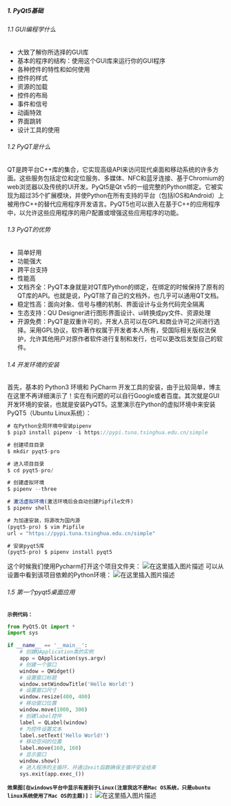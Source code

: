##### 1. PyQt5基础
###### 1.1 GUI编程学什么
- 大致了解你所选择的GUI库
- 基本的程序的结构：使用这个GUI库来运行你的GUI程序
- 各种控件的特性和如何使用
- 控件的样式
- 资源的加载
- 控件的布局
- 事件和信号
- 动画特效
- 界面跳转
- 设计工具的使用
###### 1.2 PyQT是什么
QT是跨平台C++库的集合，它实现高级API来访问现代桌面和移动系统的许多方面。这些服务包括定位和定位服务、多媒体、NFC和蓝牙连接、基于Chromium的web浏览器以及传统的UI开发。PyQt5是Qt v5的一组完整的Python绑定。它被实现为超过35个扩展模块，并使Python在所有支持的平台（包括IOS和Android）上被用作C++的替代应用程序开发语言。PyQT5也可以嵌入在基于C++的应用程序中，以允许这些应用程序的用户配置或增强这些应用程序的功能。
###### 1.3 PyQT的优势
- 简单好用
- 功能强大
- 跨平台支持
- 性能高
- 文档齐全：PyQT本身就是对QT库Python的绑定，在绑定的时候保持了原有的QT库的API。也就是说，PyQT除了自己的文档外，也几乎可以通用QT文档。
- 稳定性高：面向对象、信号与槽的机制、界面设计与业务代码完全隔离
- 生态支持：QU Designer进行图形界面设计、ui转换成py文件、资源处理
- 开源免费：PyQT是双重许可的，开发人员可以在GPL和商业许可之间进行选择。采用GPL协议，软件著作权属于开发者本人所有，受国际相关版权法保护，允许其他用户对原作者软件进行复制和发行，也可以更改后发型自己的软件。
###### 1.4 开发环境的安装
首先，基本的 Python3 环境和 PyCharm 开发工具的安装，由于比较简单，博主在这里不再详细演示了！实在有问题的可以自行Google或者百度。其次就是GUI开发环境的安装，也就是安装PyQT5。这里演示在Python的虚拟环境中来安装PyQT5（Ubuntu Linux系统）：
```js
# 在Python全局环境中安装pipenv
$ pip3 install pipenv -i https://pypi.tuna.tsinghua.edu.cn/simple

# 创建项目目录
$ mkdir pyqt5-pro

# 进入项目目录
$ cd pyqt5-pro/

# 创建虚拟环境
$ pipenv --three

# 激活虚拟环境(激活环境后会自动创建Pipfile文件)
$ pipenv shell

# 为加速安装，将源改为国内源
(pyqt5-pro) $ vim Pipfile
url = "https://pypi.tuna.tsinghua.edu.cn/simple"

# 安装pyqt5库
(pyqt5-pro) $ pipenv install pyqt5
```
这个时候我们使用Pycharm打开这个项目文件夹：
![在这里插入图片描述](https://img-blog.csdnimg.cn/20200109234253112.png?x-oss-process=image/watermark,type_ZmFuZ3poZW5naGVpdGk,shadow_10,text_aHR0cHM6Ly9ibG9nLmNzZG4ubmV0L1RoYW5sb24=,size_16,color_FFFFFF,t_70)
可以从设置中看到该项目依赖的Python环境：
![在这里插入图片描述](https://img-blog.csdnimg.cn/20200109234314228.png?x-oss-process=image/watermark,type_ZmFuZ3poZW5naGVpdGk,shadow_10,text_aHR0cHM6Ly9ibG9nLmNzZG4ubmV0L1RoYW5sb24=,size_16,color_FFFFFF,t_70)
###### 1.5 第一个pyqt5桌面应用
**`示例代码：`**
```py
from PyQt5.Qt import *
import sys

if __name__ == '__main__':
    # 创建QApplication类的实例
    app = QApplication(sys.argv)
    # 创建一个窗口
    window = QWidget()
    # 设置窗口标题
    window.setWindowTitle('Hello World!')
    # 设置窗口尺寸
    window.resize(400, 400)
    # 移动窗口位置
    window.move(1000, 300)
    # 创建label控件
    label = QLabel(window)
    # 为控件设置文本
    label.setText('Hello World!')
    # 移动空间的位置
    label.move(160, 160)
    # 显示窗口
    window.show()
    # 进入程序的主循环，并通过exit函数确保主循环安全结束
    sys.exit(app.exec_())
```
**`效果图[在windows平台中显示有差别于Linux(注意我这不是Mac OS系统，只是ubuntu linux系统使用了Mac OS的主题)]：`**
![在这里插入图片描述](https://img-blog.csdnimg.cn/20200110090054186.png?x-oss-process=image/watermark,type_ZmFuZ3poZW5naGVpdGk,shadow_10,text_aHR0cHM6Ly9ibG9nLmNzZG4ubmV0L1RoYW5sb24=,size_16,color_FFFFFF,t_70)